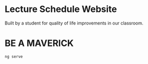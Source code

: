 # Lecture Schedule Website
Built by a student for quality of life improvements in our classroom.

# BE A MAVERICK


``` bash
ng serve
